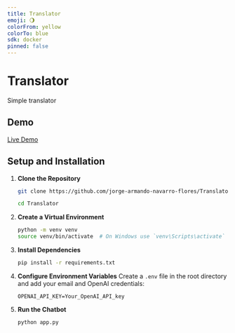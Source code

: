```yaml
---
title: Translator
emoji: 🌖
colorFrom: yellow
colorTo: blue
sdk: docker
pinned: false
---
```


# Translator

Simple translator

## Demo

[Live Demo](https://huggingface.co/spaces/JanfNavf/Translator)

## Setup and Installation

1. **Clone the Repository**

   ```sh
   git clone https://github.com/jorge-armando-navarro-flores/Translator.git

   cd Translator
   ```

2. **Create a Virtual Environment**
   ```sh
   python -m venv venv
   source venv/bin/activate  # On Windows use `venv\Scripts\activate`
   ```
3. **Install Dependencies**
   ```sh
   pip install -r requirements.txt
   ```
4. **Configure Environment Variables**
   Create a `.env` file in the root directory and add your email and OpenAI credentials:
   ```env
   OPENAI_API_KEY=Your_OpenAI_API_key
   ```
5. **Run the Chatbot**
   ```sh
   python app.py
   ```
